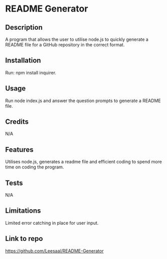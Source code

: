 # README Generator

## Description

A program that allows the user to utilise node.js to quickly generate a README file for a GitHub repository in the correct format.

## Installation

Run: npm install inquirer.

## Usage

Run node index.js and answer the question prompts to generate a README file.

## Credits

N/A

## Features

Utilises node.js, generates a readme file and efficient coding to spend more time on coding the program.

## Tests

N/A

## Limitations

Limited error catching in place for user input.

## Link to repo

https://github.com/Leesaal/README-Generator

